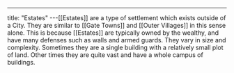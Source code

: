 ---
title: "Estates"
---[[Estates]] are a type of settlement which exists outside of a City. They are similar to [[Gate Towns]] and [[Outer Villages]] in this sense alone. This is because [[Estates]] are typically owned by the wealthy, and have many defenses such as walls and armed guards. They vary in size and complexity. Sometimes they are a single building with a relatively small plot of land. Other times they are quite vast and have a whole campus of buildings.